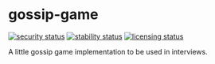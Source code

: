 # gossip-game


[![security status](https://www.meterian.io/badge/pb/dde7d220-5cf1-4eeb-92c2-448b8aca54c6/security)](https://www.meterian.io/projects/?pid=dde7d220-5cf1-4eeb-92c2-448b8aca54c6) [![stability status](https://www.meterian.io/badge/pb/dde7d220-5cf1-4eeb-92c2-448b8aca54c6/stability)](https://www.meterian.io/projects/?pid=dde7d220-5cf1-4eeb-92c2-448b8aca54c6) [![licensing status](https://www.meterian.io/badge/pb/dde7d220-5cf1-4eeb-92c2-448b8aca54c6/licensing)](https://www.meterian.io/projects/?pid=dde7d220-5cf1-4eeb-92c2-448b8aca54c6)

A little gossip game implementation to be used in interviews.

